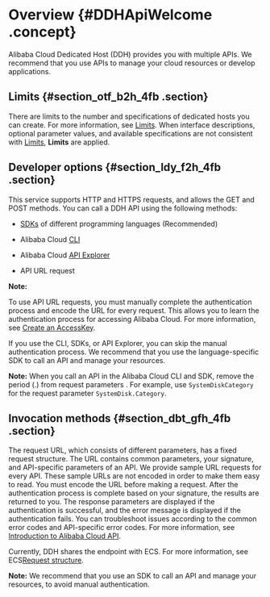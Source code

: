 # Overview {#DDHApiWelcome .concept}

Alibaba Cloud Dedicated Host \(DDH\) provides you with multiple APIs. We recommend that you use APIs to manage your cloud resources or develop applications.

## Limits {#section_otf_b2h_4fb .section}

There are limits to the number and specifications of dedicated hosts you can create. For more information, see [Limits](../../../../../dita-oss-bucket/SP_68/DNDDH11820440/EN-US_TP_6622.md#). When interface descriptions, optional parameter values, and available specifications are not consistent with [Limits](../../../../../dita-oss-bucket/SP_68/DNDDH11820440/EN-US_TP_6622.md#), **Limits** are applied.

## Developer options {#section_ldy_f2h_4fb .section}

This service supports HTTP and HTTPS requests, and allows the GET and POST methods. You can call a DDH API using the following methods:

-   [SDKs](https://github.com/aliyun) of different programming languages \(Recommended\)

-   Alibaba Cloud [CLI](https://www.alibabacloud.com/help/doc-detail/29993.htm)

-   Alibaba Cloud [API Explorer](https://api.aliyun.com/)

-   API URL request

**Note:** 

To use API URL requests, you must manually complete the authentication process and encode the URL for every request. This allows you to learn the authentication process for accessing Alibaba Cloud. For more information, see [Create an AccessKey](../../../../../dita-oss-bucket/SP_27/DNgameshield1843536/EN-US_TP_13782.md#).


If you use the CLI, SDKs, or API Explorer, you can skip the manual authentication process. We recommend that you use the language-specific SDK to call an API and manage your resources.

**Note:** When you call an API in the Alibaba Cloud CLI and SDK, remove the period \(.\) from request parameters . For example, use `SystemDiskCategory` for the request parameter `SystemDisk.Category`.

## Invocation methods {#section_dbt_gfh_4fb .section}

The request URL, which consists of different parameters, has a fixed request structure. The URL contains common parameters, your signature, and API-specific parameters of an API. We provide sample URL requests for every API. These sample URLs are not encoded in order to make them easy to read. You must encode the URL before making a request. After the authentication process is complete based on your signature, the results are returned to you. The response parameters are displayed if the authentication is successful, and the error message is displayed if the authentication fails. You can troubleshoot issues according to the common error codes and API-specific error codes. For more information, see [Introduction to Alibaba Cloud API](../../../../../dita-oss-bucket/SP_282/DNICMS1858991/EN-US_TP_1107.md#).

Currently, DDH shares the endpoint with ECS. For more information, see ECS[Request structure](../../../../../dita-oss-bucket/SP_2/DNA0011860945/EN-US_TP_9847.md#).

**Note:** We recommend that you use an SDK to call an API and manage your resources, to avoid manual authentication.

